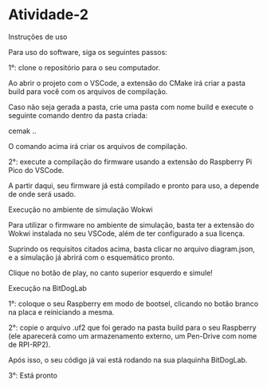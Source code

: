 # Atividade-2

Instruções de uso

Para uso do software, siga os seguintes passos:

1°: clone o repositório para o seu computador.

Ao abrir o projeto com o VSCode, a extensão do CMake irá criar a pasta build para você com os arquivos de compilação.

Caso não seja gerada a pasta, crie uma pasta com nome build e execute o seguinte comando dentro da pasta criada:

cemak ..

O comando acima irá criar os arquivos de compilação.

2°: execute a compilação do firmware usando a extensão do Raspberry Pi Pico do VSCode.

A partir daqui, seu firmware já está compilado e pronto para uso, a depende de onde será usado.

Execução no ambiente de simulação Wokwi

Para utilizar o firmware no ambiente de simulação, basta ter a extensão do Wokwi instalada no seu VSCode, além de ter configurado a sua licença.

Suprindo os requisitos citados acima, basta clicar no arquivo diagram.json, e a simulação já abrirá com o esquemático pronto.

Clique no botão de play, no canto superior esquerdo e simule!

Execução na BitDogLab

1°: coloque o seu Raspberry em modo de bootsel, clicando no botão branco na placa e reiniciando a mesma.

2°: copie o arquivo .uf2 que foi gerado na pasta build para o seu Raspberry (ele aparecerá como um armazenamento externo, um Pen-Drive com nome de RPI-RP2).

Após isso, o seu código já vai está rodando na sua plaquinha BitDogLab.

3°: Está pronto
